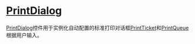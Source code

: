 # [PrintDialog](https://docs.microsoft.com/en-us/dotnet/framework/wpf/controls/printdialog)

[PrintDialog](https://docs.microsoft.com/zh-cn/dotnet/api/system.windows.controls.printdialog)控件用于实例化自动配置的标准打印对话框[PrintTicket](https://docs.microsoft.com/zh-cn/dotnet/api/system.printing.printticket)和[PrintQueue](https://docs.microsoft.com/zh-cn/dotnet/api/system.printing.printqueue)根据用户输入。
